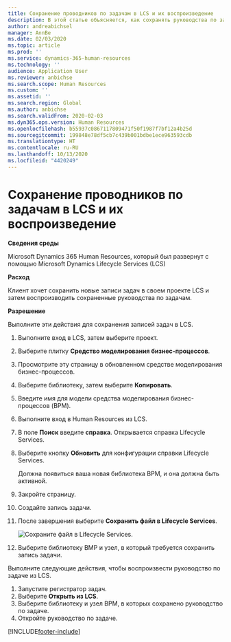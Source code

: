 ```yaml
---
title: Сохранение проводников по задачам в LCS и их воспроизведение
description: В этой статье объясняется, как сохранять руководства по задачам в Microsoft Dynamics Lifecycle Services (LCS) и затем воспроизводить их.
author: andreabichsel
manager: AnnBe
ms.date: 02/03/2020
ms.topic: article
ms.prod: ''
ms.service: dynamics-365-human-resources
ms.technology: ''
audience: Application User
ms.reviewer: anbichse
ms.search.scope: Human Resources
ms.custom: ''
ms.assetid: ''
ms.search.region: Global
ms.author: anbichse
ms.search.validFrom: 2020-02-03
ms.dyn365.ops.version: Human Resources
ms.openlocfilehash: b55937c0867117809471f50f1987f7bf12a4b25d
ms.sourcegitcommit: 199848e78df5cb7c439b001bdbe1ece963593cdb
ms.translationtype: HT
ms.contentlocale: ru-RU
ms.lasthandoff: 10/13/2020
ms.locfileid: "4420249"
---
```

# <a name="save-task-guides-to-lcs-and-replay-them"></a>Сохранение проводников по задачам в LCS и их воспроизведение

**Сведения среды** 

Microsoft Dynamics 365 Human Resources, который был развернут с помощью Microsoft Dynamics Lifecycle Services (LCS)

**Расход**

Клиент хочет сохранить новые записи задач в своем проекте LCS и затем воспроизводить сохраненные руководства по задачам.

**Разрешение**

Выполните эти действия для сохранения записей задач в LCS.

1. Выполните вход в LCS, затем выберите проект.
2. Выберите плитку **Средство моделирования бизнес-процессов**.
3. Просмотрите эту страницу в обновленном средстве моделирования бизнес-процессов.
4. Выберите библиотеку, затем выберите **Копировать**.
5. Введите имя для модели средства моделирования бизнес-процессов (BPM).
6. Выполните вход в Human Resources из LCS.
7. В поле **Поиск** введите **справка**. Открывается справка Lifecycle Services.
8. Выберите кнопку **Обновить** для конфигурации справки Lifecycle Services.

    Должна появиться ваша новая библиотека BPM, и она должна быть активной.

9. Закройте страницу.
10. Создайте запись задачи.
11. После завершения выберите **Сохранить файл в Lifecycle Services**.

    ![Сохраните файл в Lifecycle Services.](media/task-guides.png)

12. Выберите библиотеку BMP и узел, в который требуется сохранить запись задачи.

Выполните следующие действия, чтобы воспроизвести руководство по задаче из LCS.

1. Запустите регистратор задач.
2. Выберите **Открыть из LCS**.
3. Выберите библиотеку и узел BPM, в которых сохранено руководство по задаче.
4. Откройте руководство по задаче.


[!INCLUDE[footer-include](../includes/footer-banner.md)]